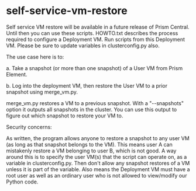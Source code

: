 # self-service-vm-restore

Self service VM restore will be available in a future release of Prism Central. Until then you can use these scripts.
HOWTO.txt describes the process required to configure a Deployment VM. Run scripts from this Deployment VM.
Please be sure to update variables in clusterconfig.py also.

The use case here is to:

a. Take a snapshot (or more than one snapshot) of a User VM from Prism Element.

b. Log into the deployment VM, then restore the User VM to a prior snapshot using merge_vm.py.

merge_vm.py restores a VM to a previous snapshot. With a "--snapshots" option it outputs all snapshots in the cluster. You can use this output to figure out which snapshot to restore your VM to.

Security concerns:

As written, the program allows anyone to restore a snapshot to any user VM (as long as that snapshot belongs to the VM). This means user A can mistakenly restore a VM belonging to user B, which is not good. A way around this is to specify the user VM(s) that the script can operate on, as a variable in clusterconfig.py. Then don't allow any snapshot restores of a VM unless it is part of the variable. Also means the Deployment VM must have a root user as well as an ordinary user who is not allowed to view/modify our Python code.



